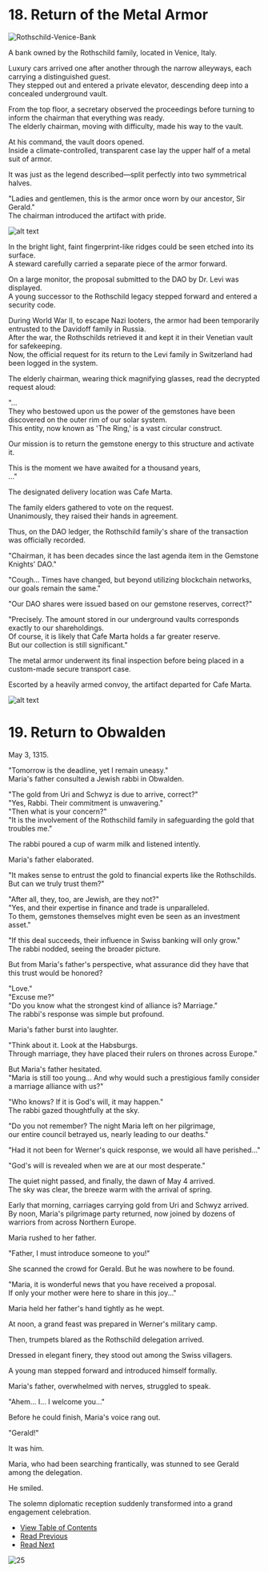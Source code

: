 # 18. Return of the Metal Armor   
      

![Rothschild-Venice-Bank](/GemSTON_Fantasy_1/images/ch-2-03-Rothchild-Venice.webp)  
      

A bank owned by the Rothschild family, located in Venice, Italy.  

Luxury cars arrived one after another through the narrow alleyways, each carrying a distinguished guest.  
They stepped out and entered a private elevator, descending deep into a concealed underground vault.  

From the top floor, a secretary observed the proceedings before turning to inform the chairman that everything was ready.  
The elderly chairman, moving with difficulty, made his way to the vault.  

At his command, the vault doors opened.  
Inside a climate-controlled, transparent case lay the upper half of a metal suit of armor.  

It was just as the legend described—split perfectly into two symmetrical halves.  

"Ladies and gentlemen, this is the armor once worn by our ancestor, Sir Gerald."  
The chairman introduced the artifact with pride.  

![alt text](/GemSTON_Fantasy_1/images/ch-0-01-metal_armor.webp)  
      

In the bright light, faint fingerprint-like ridges could be seen etched into its surface.  
A steward carefully carried a separate piece of the armor forward.  

On a large monitor, the proposal submitted to the DAO by Dr. Levi was displayed.  
A young successor to the Rothschild legacy stepped forward and entered a security code.  

During World War II, to escape Nazi looters, the armor had been temporarily entrusted to the Davidoff family in Russia.  
After the war, the Rothschilds retrieved it and kept it in their Venetian vault for safekeeping.  
Now, the official request for its return to the Levi family in Switzerland had been logged in the system.  

The elderly chairman, wearing thick magnifying glasses, read the decrypted request aloud:  

"...  
They who bestowed upon us the power of the gemstones have been discovered on the outer rim of our solar system.  
This entity, now known as 'The Ring,' is a vast circular construct.  

Our mission is to return the gemstone energy to this structure and activate it.  

This is the moment we have awaited for a thousand years,  
..."  

The designated delivery location was Cafe Marta.  

The family elders gathered to vote on the request.  
Unanimously, they raised their hands in agreement.  

Thus, on the DAO ledger, the Rothschild family's share of the transaction was officially recorded.  

"Chairman, it has been decades since the last agenda item in the Gemstone Knights' DAO."  

"Cough... Times have changed, but beyond utilizing blockchain networks, our goals remain the same."  

"Our DAO shares were issued based on our gemstone reserves, correct?"  

"Precisely. The amount stored in our underground vaults corresponds exactly to our shareholdings.  
Of course, it is likely that Cafe Marta holds a far greater reserve.  
But our collection is still significant."  

The metal armor underwent its final inspection before being placed in a custom-made secure transport case.  

Escorted by a heavily armed convoy, the artifact departed for Cafe Marta.  

![alt text](/GemSTON_Fantasy_1/images/ch-2-03-SUV.webp)  
      

# 19. Return to Obwalden   
      

May 3, 1315.  

"Tomorrow is the deadline, yet I remain uneasy."  
Maria's father consulted a Jewish rabbi in Obwalden.  

"The gold from Uri and Schwyz is due to arrive, correct?"  
"Yes, Rabbi. Their commitment is unwavering."  
"Then what is your concern?"  
"It is the involvement of the Rothschild family in safeguarding the gold that troubles me."  

The rabbi poured a cup of warm milk and listened intently.  

Maria's father elaborated.  

"It makes sense to entrust the gold to financial experts like the Rothschilds.  
But can we truly trust them?"  

"After all, they, too, are Jewish, are they not?"  
"Yes, and their expertise in finance and trade is unparalleled.  
To them, gemstones themselves might even be seen as an investment asset."  

"If this deal succeeds, their influence in Swiss banking will only grow."  
The rabbi nodded, seeing the broader picture.  

But from Maria's father's perspective, what assurance did they have that this trust would be honored?  

"Love."  
"Excuse me?"  
"Do you know what the strongest kind of alliance is? Marriage."  
The rabbi's response was simple but profound.  

Maria's father burst into laughter.  

"Think about it. Look at the Habsburgs.  
Through marriage, they have placed their rulers on thrones across Europe."  

But Maria's father hesitated.  
"Maria is still too young... And why would such a prestigious family consider a marriage alliance with us?"  

"Who knows? If it is God's will, it may happen."  
The rabbi gazed thoughtfully at the sky.  

"Do you not remember? The night Maria left on her pilgrimage,  
our entire council betrayed us, nearly leading to our deaths."  

"Had it not been for Werner's quick response, we would all have perished..."  

"God's will is revealed when we are at our most desperate."  

The quiet night passed, and finally, the dawn of May 4 arrived.  
The sky was clear, the breeze warm with the arrival of spring.  

Early that morning, carriages carrying gold from Uri and Schwyz arrived.  
By noon, Maria's pilgrimage party returned, now joined by dozens of warriors from across Northern Europe.  

Maria rushed to her father.  

"Father, I must introduce someone to you!"  

She scanned the crowd for Gerald. But he was nowhere to be found.  

"Maria, it is wonderful news that you have received a proposal.  
If only your mother were here to share in this joy..."  

Maria held her father's hand tightly as he wept.  

At noon, a grand feast was prepared in Werner's military camp.  

Then, trumpets blared as the Rothschild delegation arrived.  

Dressed in elegant finery, they stood out among the Swiss villagers.  

A young man stepped forward and introduced himself formally.  

Maria's father, overwhelmed with nerves, struggled to speak.  

"Ahem... I... I welcome you..."  

Before he could finish, Maria's voice rang out.  

"Gerald!"  

It was him.  

Maria, who had been searching frantically, was stunned to see Gerald among the delegation.  

He smiled.  

The solemn diplomatic reception suddenly transformed into a grand engagement celebration.  

      

* [View Table of Contents](content_en.md)   
* [Read Previous](/01_gemston/EN/EN_17.md)   
* [Read Next](/01_gemston/EN/EN_20.md)

![25](/GemSTON_Fantasy_1/images/25_templar_night.webp)